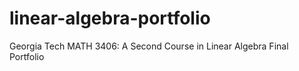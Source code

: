 # linear-algebra-portfolio
Georgia Tech MATH 3406: A Second Course in Linear Algebra Final Portfolio
